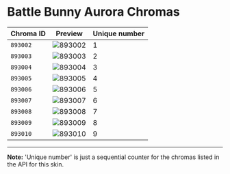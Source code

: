 # Battle Bunny Aurora Chromas

| Chroma ID | Preview | Unique number |
|---|---|---|
| `893002` | ![893002](https://raw.communitydragon.org/latest/plugins/rcp-be-lol-game-data/global/default/v1/champion-chroma-images/893/893002.png) | 1 |
| `893003` | ![893003](https://raw.communitydragon.org/latest/plugins/rcp-be-lol-game-data/global/default/v1/champion-chroma-images/893/893003.png) | 2 |
| `893004` | ![893004](https://raw.communitydragon.org/latest/plugins/rcp-be-lol-game-data/global/default/v1/champion-chroma-images/893/893004.png) | 3 |
| `893005` | ![893005](https://raw.communitydragon.org/latest/plugins/rcp-be-lol-game-data/global/default/v1/champion-chroma-images/893/893005.png) | 4 |
| `893006` | ![893006](https://raw.communitydragon.org/latest/plugins/rcp-be-lol-game-data/global/default/v1/champion-chroma-images/893/893006.png) | 5 |
| `893007` | ![893007](https://raw.communitydragon.org/latest/plugins/rcp-be-lol-game-data/global/default/v1/champion-chroma-images/893/893007.png) | 6 |
| `893008` | ![893008](https://raw.communitydragon.org/latest/plugins/rcp-be-lol-game-data/global/default/v1/champion-chroma-images/893/893008.png) | 7 |
| `893009` | ![893009](https://raw.communitydragon.org/latest/plugins/rcp-be-lol-game-data/global/default/v1/champion-chroma-images/893/893009.png) | 8 |
| `893010` | ![893010](https://raw.communitydragon.org/latest/plugins/rcp-be-lol-game-data/global/default/v1/champion-chroma-images/893/893010.png) | 9 |

---

**Note:** 'Unique number' is just a sequential counter for the chromas listed in the API for this skin.